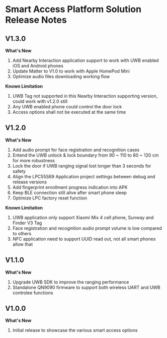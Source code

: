 # Smart Access Platform Solution Release Notes

## V1.3.0

**What's New**
1. Add Nearby Interaction application support to work with UWB enabled iOS and Android phones
2. Update Matter to V1.0 to work with Apple HomePod Mini
3. Optimize audio files downloading working flow

**Known Limitation**
1. UWB Tag not supported in this Nearby Interaction supporting version, could work with v1.2.0 still
2. Any UWB enabled phone could control the door lock
3. Access options shall not be executed at the same time

## V1.2.0

**What's New**
1. Add audio prompt for face registration and recognition cases
2. Entend the UWB unlock & lock boundary from 90 ~ 110 to 80 ~ 120 cm for more robustness
3. Lock the door if UWB ranging signal lost longer than 3 seconds for safety
4. Align the LPC55S69 Application project settings between debug and release versions
5. Add fingerprint enrollment progress indication into APK
6. Keep BLE connection still alive after smart phone sleep
7. Optimize LPC factory reset function

**Known Limitation**
1. UWB application only support Xiaomi Mix 4 cell phone, Sunway and Finder V3 Tag
2. Face registration and recognition audio prompt volume is low compared to others
3. NFC application need to support UUID read out, not all smart phones allow that

## V1.1.0

**What's New**
1. Upgrade UWB SDK to improve the ranging performance
2. Standalone QN9090 firmware to support both wireless UART and UWB controlee functions

## V1.0.0

**What's New**
1. Initial release to showcase the various smart access options
